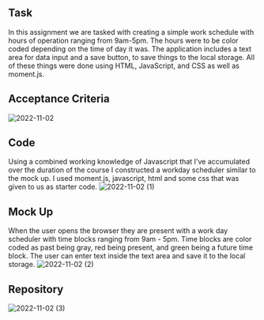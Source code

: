 ## Task
In this assignment we are tasked with creating a simple work schedule with hours of operation ranging from 9am-5pm.
The hours were to be color coded depending on the time of day it was. The application includes a text area for data input and a save button, to save things to the local storage.
All of these things were done using HTML, JavaScript, and CSS as well as moment.js.

## Acceptance Criteria
![2022-11-02](https://user-images.githubusercontent.com/111618393/199557019-d23ceeeb-f475-4921-9983-eaeccfd688cf.png)


## Code
Using a combined working knowledge of Javascript that I've accumulated over the duration of the course I constructed a workday scheduler similar to the mock up. I used moment.js, javascript, html and some css that was given to us as starter code.
![2022-11-02 (1)](https://user-images.githubusercontent.com/111618393/199562509-114ef154-a4f5-42ed-8e66-db825fdc480c.png)

## Mock Up
When the user opens the browser they are present with a work day scheduler with time blocks ranging from 9am - 5pm.
Time blocks are color coded as past being gray, red being present, and green being a future time block. The user can enter text inside the text area and save it to the local storage.
![2022-11-02 (2)](https://user-images.githubusercontent.com/111618393/199562868-284c18ef-5130-4a18-93f2-ad8108033595.png)

## Repository
![2022-11-02 (3)](https://user-images.githubusercontent.com/111618393/199564764-9f6537c7-68da-418a-8ed8-b0bf2fcbbd3c.png)
